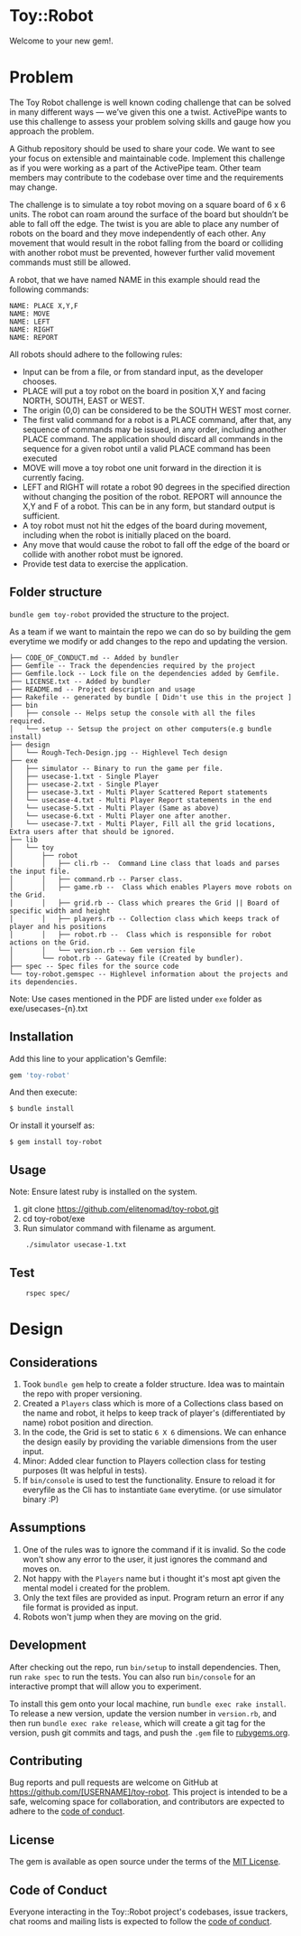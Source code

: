 # Toy::Robot

Welcome to your new gem!.

# Problem

The Toy Robot challenge is well known coding challenge that can be solved in many different ways — we’ve given this one a twist. ActivePipe wants to use this challenge to assess your problem solving skills and gauge how you approach the problem.

A Github repository should be used to share your code. We want to see your focus on extensible and maintainable code. Implement this challenge as if you were working as a part of the ActivePipe team. Other team members may contribute to the codebase over time and the requirements may change.

The challenge is to simulate a toy robot moving on a square board of 6 x 6 units. The robot can roam around the surface of the board but shouldn’t be able to fall off the edge. The twist is you are able to place any number of robots on the board and they move independently of each other. Any movement that would result in the robot falling from the board or colliding with another robot must be prevented, however further valid movement commands must still be allowed.

A robot, that we have named NAME in this example should read the following commands:

```
NAME: PLACE X,Y,F
NAME: MOVE
NAME: LEFT
NAME: RIGHT
NAME: REPORT
```

All robots should adhere to the following rules:

- Input can be from a file, or from standard input, as the developer chooses.
- PLACE will put a toy robot on the board in position X,Y and facing NORTH, SOUTH, EAST or
WEST.
- The origin (0,0) can be considered to be the SOUTH WEST most corner.
- The first valid command for a robot is a PLACE command, after that, any sequence of commands may be issued, in any order, including another PLACE command. The application should discard all
commands in the sequence for a given robot until a valid PLACE command has been executed
- MOVE will move a toy robot one unit forward in the direction it is currently facing.
- LEFT and RIGHT will rotate a robot 90 degrees in the specified direction without changing the
position of the robot. REPORT will announce the X,Y and F of a robot. This can be in any form, but
standard output is sufficient.
- A toy robot must not hit the edges of the board during movement, including when the robot is initially
placed on the board.
- Any move that would cause the robot to fall off the edge of the board or collide with another robot
must be ignored.
- Provide test data to exercise the application.


## Folder structure

`bundle gem toy-robot` provided the structure to the project. 

As a team if we want to maintain the repo we can do so by building the gem everytime we modify or add changes to the repo and updating the version.


```
├── CODE_OF_CONDUCT.md -- Added by bundler
├── Gemfile -- Track the dependencies required by the project
├── Gemfile.lock -- Lock file on the dependencies added by Gemfile.
├── LICENSE.txt -- Added by bundler
├── README.md -- Project description and usage
├── Rakefile -- generated by bundle [ Didn't use this in the project ]
├── bin
│   ├── console -- Helps setup the console with all the files required. 
│   └── setup -- Setsup the project on other computers(e.g bundle install)
├── design
│   └── Rough-Tech-Design.jpg -- Highlevel Tech design
├── exe
│   ├── simulator -- Binary to run the game per file.
│   ├── usecase-1.txt - Single Player
│   ├── usecase-2.txt - Single Player
│   ├── usecase-3.txt - Multi Player Scattered Report statements
│   └── usecase-4.txt - Multi Player Report statements in the end
│   └── usecase-5.txt - Multi Player (Same as above)
│   └── usecase-6.txt - Multi Player one after another.
│   └── usecase-7.txt - Multi Player, Fill all the grid locations, Extra users after that should be ignored.
├── lib
│   └── toy
│       ├── robot
│       │   ├── cli.rb --  Command Line class that loads and parses the input file.
│       │   ├── command.rb -- Parser class.
│       │   ├── game.rb --  Class which enables Players move robots on the Grid.
│       │   ├── grid.rb -- Class which preares the Grid || Board of specific width and height
│       │   ├── players.rb -- Collection class which keeps track of player and his positions
│       │   ├── robot.rb --  Class which is responsible for robot actions on the Grid.
│       │   └── version.rb -- Gem version file
│       └── robot.rb -- Gateway file (Created by bundler).
├── spec -- Spec files for the source code
└── toy-robot.gemspec -- Highlevel information about the projects and its dependencies.

```

Note: Use cases mentioned in the PDF are listed under `exe` folder as exe/usecases-{n}.txt

## Installation

Add this line to your application's Gemfile:

```ruby
gem 'toy-robot'
```

And then execute:

    $ bundle install

Or install it yourself as:

    $ gem install toy-robot

## Usage

Note: Ensure latest ruby is installed on the system.

1. git clone https://github.com/elitenomad/toy-robot.git
2. cd toy-robot/exe
3. Run simulator command with filename as argument.


```
    ./simulator usecase-1.txt
```

## Test

```
    rspec spec/
```

# Design

## Considerations

1. Took `bundle gem` help to create a folder structure. Idea was to maintain the repo with proper versioning.
2. Created a `Players` class which is more of a Collections class based on the name and robot, it helps to keep track of player's (differentiated by name) robot position and direction.
3. In the code, the Grid is set to static `6 X 6` dimensions. We can enhance the design easily by providing the variable dimensions from the user input. 
4. Minor: Added clear function to Players collection class for testing purposes (It was helpful in tests).
5. If `bin/console` is used to test the functionality. Ensure to reload it for everyfile as the Cli has to instantiate `Game` everytime. (or use simulator binary :P)

## Assumptions

1. One of the rules was to ignore the command if it is invalid. So the code won't show any error to the user, it just ignores the command and moves on.
2. Not happy with the `Players` name but i thought it's most apt given the mental model i created for the problem.
3. Only the text files are provided as input. Program return an error if any file format is provided as input.
4. Robots won't jump when they are moving on the grid.


## Development

After checking out the repo, run `bin/setup` to install dependencies. Then, run `rake spec` to run the tests. You can also run `bin/console` for an interactive prompt that will allow you to experiment.

To install this gem onto your local machine, run `bundle exec rake install`. To release a new version, update the version number in `version.rb`, and then run `bundle exec rake release`, which will create a git tag for the version, push git commits and tags, and push the `.gem` file to [rubygems.org](https://rubygems.org).

## Contributing

Bug reports and pull requests are welcome on GitHub at https://github.com/[USERNAME]/toy-robot. This project is intended to be a safe, welcoming space for collaboration, and contributors are expected to adhere to the [code of conduct](https://github.com/[USERNAME]/toy-robot/blob/master/CODE_OF_CONDUCT.md).


## License

The gem is available as open source under the terms of the [MIT License](https://opensource.org/licenses/MIT).

## Code of Conduct

Everyone interacting in the Toy::Robot project's codebases, issue trackers, chat rooms and mailing lists is expected to follow the [code of conduct](https://github.com/[USERNAME]/toy-robot/blob/master/CODE_OF_CONDUCT.md).
